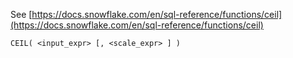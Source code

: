 See [https://docs.snowflake.com/en/sql-reference/functions/ceil](https://docs.snowflake.com/en/sql-reference/functions/ceil)
```
CEIL( <input_expr> [, <scale_expr> ] )
```
